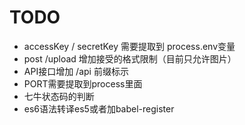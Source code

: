 # TODO

- accessKey / secretKey 需要提取到 process.env变量
- post /upload 增加接受的格式限制（目前只允许图片）
- API接口增加 /api 前缀标示
- PORT需要提取到process里面
- 七牛状态码的判断
- es6语法转译es5或者加babel-register

